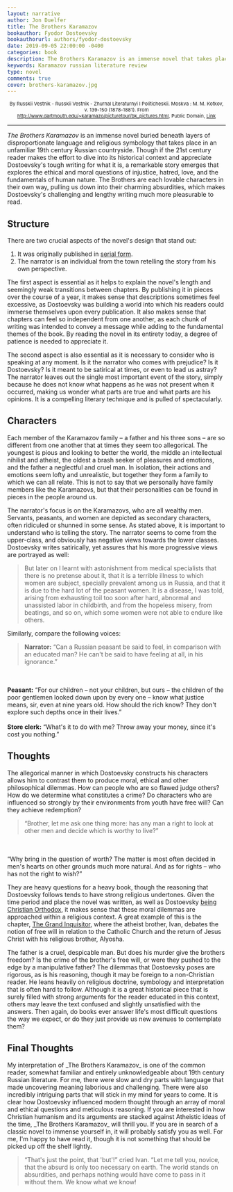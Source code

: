 ```yaml
---
layout: narrative
author: Jon Duelfer
title: The Brothers Karamazov
bookauthor: Fyodor Dostoevsky
bookauthorurl: authors/fyodor-dostoevsky
date: 2019-09-05 22:00:00 -0400
categories: book
description: The Brothers Karamazov is an immense novel that takes place in an unfamiliar 19th century Russian countryside. But if the 21st century reader makes the effort to dive into its historical context and Dostoevsky's tough writing, a remarkable story emerges that explores the ethical and moral questions of injustice, hatred, love, and the fundamentals of human nature.
keywords: Karamazov russian literature review
type: novel
comments: true
cover: brothers-karamazov.jpg
---
```

<p style="font-size:11px;text-align:center">By Russkii Vestnik - Russkii Vestnik - Zhurnal Literaturnyi I Politicheskii. Moskva&nbsp;: M. M. Kotkov, v. 139-150 (1878-1881). From <a rel="nofollow" class="external free" href="http://www.dartmouth.edu/~karamazo/picturetour/bk_pictures.html">http://www.dartmouth.edu/~karamazo/picturetour/bk_pictures.html</a>, Public Domain, <a href="https://commons.wikimedia.org/w/index.php?curid=1968989">Link</a></p>
<hr/>

_The Brothers Karamazov_ is an immense novel buried beneath layers of disproportionate language and religious symbology that takes place in an unfamiliar 19th century Russian countryside. Though if the 21st century reader makes the effort to dive into its historical context and appreciate Dostoevsky's tough writing for what it is, a remarkable story emerges that explores the ethical and moral questions of injustice, hatred, love, and the fundamentals of human nature. The Brothers are each lovable characters in their own way, pulling us down into their charming absurdities, which makes Dostoevsky's challenging and lengthy writing much more pleasurable to read.

<h2><strong>Structure</strong></h2>
There are two crucial aspects of the novel's design that stand out:

1. It was originally published in [serial form](https://en.wikipedia.org/wiki/Serial_(publishing)).
2. The narrator is an individual from the town retelling the story from his own perspective.

The first aspect is essential as it helps to explain the novel's length and seemingly weak transitions between chapters. By publishing it in pieces over the course of a year, it makes sense that descriptions sometimes feel excessive, as Dostoevsky was building a world into which his readers could immerse themselves upon every publication. It also makes sense that chapters can feel so independent from one another, as each chunk of writing was intended to convey a message while adding to the fundamental themes of the book. By reading the novel in its entirety today, a degree of patience is needed to appreciate it.

The second aspect is also essential as it is necessary to consider who is speaking at any moment. Is it the narrator who comes with prejudice? Is it Dostoevsky? Is it meant to be satirical at times, or even to lead us astray? The narrator leaves out the single most important event of the story, simply because he does not know what happens as he was not present when it occurred, making us wonder what parts are true and what parts are his opinions. It is a compelling literary technique and is pulled of spectacularly.

<h2><strong>Characters</strong></h2>
Each member of the Karamazov family – a father and his three sons – are so different from one another that at times they seem too allegorical. The youngest is pious and looking to better the world, the middle an intellectual nihilist and atheist, the oldest a brash seeker of pleasures and emotions, and the father a neglectful and cruel man. In isolation, their actions and emotions seem lofty and unrealistic, but together they form a family to which we can all relate. This is not to say that we personally have family members like the Karamazovs, but that their personalities can be found in pieces in the people around us.

The narrator's focus is on the Karamazovs, who are all wealthy men. Servants, peasants, and women are depicted as secondary characters, often ridiculed or shunned in some sense. As stated above, it is important to understand who is telling the story. The narrator seems to come from the upper-class, and obviously has negative views towards the lower classes. Dostoevsky writes satirically, yet assures that his more progressive views are portrayed as well:

> But later on I learnt with astonishment from medical specialists that there is no pretense about it, that it is a terrible illness to which women are subject, specially prevalent among us in Russia, and that it is due to the hard lot of the peasant women. It is a disease, I was told, arising from exhausting toil too soon after hard, abnormal and unassisted labor in childbirth, and from the hopeless misery, from beatings, and so on, which some women were not able to endure like others.

Similarly, compare the following voices:
> <strong>Narrator:</strong> “Can a Russian peasant be said to feel, in comparison with an educated man? He can't be said to have feeling at all, in his ignorance.”
<br/>
<br/>
<strong>Peasant:</strong> “For our children – not your children, but ours – the children of the poor gentlemen looked down upon by every one – know what justice means, sir, even at nine years old. How should the rich know? They don't explore such depths once in their lives.”
<br/>
<br/>
<strong>Store clerk:</strong> “What's it to do with me? Throw away your money, since it's cost you nothing.”

<h2><strong>Thoughts</strong></h2>
The allegorical manner in which Dostoevsky constructs his characters allows him to contrast them to produce moral, ethical and other philosophical dilemmas. How can people who are so flawed judge others? How do we determine what constitutes a crime? Do characters who are influenced so strongly by their environments from youth have free will? Can they achieve redemption?

> “Brother, let me ask one thing more: has any man a right to look at other men and decide which is worthy to live?”
<br/>
<br/>
“Why bring in the question of worth? The matter is most often decided in men's hearts on other grounds much more natural. And as for rights – who has not the right to wish?”

They are heavy questions for a heavy book, though the reasoning that Dostoevsky follows tends to have strong religious undertones. Given the time period and place the novel was written, as well as Dostoevsky [being Christian Orthodox](https://en.wikipedia.org/wiki/Fyodor_Dostoevsky#Religious_beliefs), it makes sense that these moral dilemmas are approached within a religious context. A great example of this is the chapter, [The Grand Inquisitor](https://en.wikipedia.org/wiki/The_Grand_Inquisitor), where the atheist brother, Ivan, debates the notion of free will in relation to the Catholic Church and the return of Jesus Christ with his religious brother, Alyosha.

The father is a cruel, despicable man. But does his murder give the brothers freedom? Is the crime of the brother's free will, or were they pushed to the edge by a manipulative father? The dilemmas that Dostoevsky poses are rigorous, as is his reasoning, though it may be foreign to a non-Christian reader. He leans heavily on religious doctrine, symbology and interpretation that is often hard to follow. Although it is a great historical piece that is surely filled with strong arguments for the reader educated in this context, others may leave the text confused and slightly unsatisfied with the answers. Then again, do books ever answer life's most difficult questions the way we expect, or do they just provide us new avenues to contemplate them?

<h2><strong>Final Thoughts</strong></h2>
My interpretation of _The Brothers Karamazov_ is one of the common reader, somewhat familiar and entirely unknowledgeable about 19th century Russian literature. For me, there were slow and dry parts with language that made uncovering meaning laborious and challenging. There were also incredibly intriguing parts that will stick in my mind for years to come. It is clear how Dostoevsky influenced modern thought through an array of moral and ethical questions and meticulous reasoning. If you are interested in how Christian humanism and its arguments are stacked against Atheistic ideas of the time, _The Brothers Karamazov_ will thrill you. If you are in search of a classic novel to immense yourself in, it will probably satisfy you as well. For me, I'm happy to have read it, though it is not something that should be picked up off the shelf lightly.

> “That's just the point, that 'but'!” cried Ivan. “Let me tell you, novice, that the absurd is only too necessary on earth. The world stands on absurdities, and perhaps nothing would have come to pass in it without them. We know what we know!
